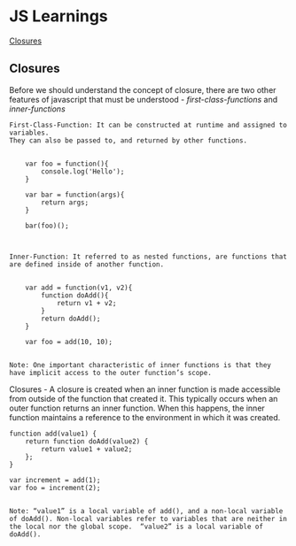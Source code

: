 # JS Learnings

[Closures](#closures)



## Closures
Before we should understand the concept of closure, there are two other features of javascript that must be understood - _first-class-functions_ and _inner-functions_

    First-Class-Function: It can be constructed at runtime and assigned to variables. 
    They can also be passed to, and returned by other functions.

    
        var foo = function(){
            console.log('Hello');
        }

        var bar = function(args){
            return args;
        }

        bar(foo)();



    Inner-Function: It referred to as nested functions, are functions that are defined inside of another function.


        var add = function(v1, v2){
            function doAdd(){
                return v1 + v2;
            }
            return doAdd();
        }

        var foo = add(10, 10);     


    Note: One important characteristic of inner functions is that they have implicit access to the outer function’s scope.
    



Closures - A closure is created when an inner function is made accessible from outside of the function that created it. This typically occurs when an outer function returns an inner function. When this happens, the inner function maintains a reference to the environment in which it was created. 

    function add(value1) {
        return function doAdd(value2) {
            return value1 + value2;
        };
    }

    var increment = add(1);
    var foo = increment(2);

    
    Note: “value1” is a local variable of add(), and a non-local variable of doAdd(). Non-local variables refer to variables that are neither in the local nor the global scope.  “value2” is a local variable of doAdd().